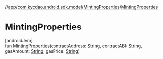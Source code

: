 //[app](../../../index.md)/[com.kycdao.android.sdk.model](../index.md)/[MintingProperties](index.md)/[MintingProperties](-minting-properties.md)

# MintingProperties

[androidJvm]\
fun [MintingProperties](-minting-properties.md)(contractAddress: [String](https://kotlinlang.org/api/latest/jvm/stdlib/kotlin/-string/index.html), contractABI: [String](https://kotlinlang.org/api/latest/jvm/stdlib/kotlin/-string/index.html), gasAmount: [String](https://kotlinlang.org/api/latest/jvm/stdlib/kotlin/-string/index.html), gasPrice: [String](https://kotlinlang.org/api/latest/jvm/stdlib/kotlin/-string/index.html))
